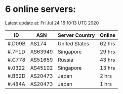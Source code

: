 # 6 online servers:

Latest update at: Fri Jul 24 16:10:13 UTC 2020

| ID | ASN | Server Country | Online |
| -- | --- | -------------- | ------ |
| #.D09B | AS174 | United States | 62 hrs |
| #.7F1D | AS63949 | Singapore | 29 hrs |
| #.C778 | AS51659 | Russia | 43 hrs |
| #.0322 | AS45102 | Singapore | 13 hrs |
| #.B62D | AS20473 | Japan | 2 hrs |
| #.484A | AS20473 | Japan | 1 hrs |

